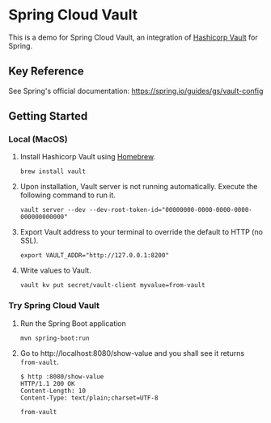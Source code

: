 # Spring Cloud Vault
This is a demo for Spring Cloud Vault, an integration of [Hashicorp Vault](https://www.vaultproject.io) for Spring.

## Key Reference
See Spring's official documentation: https://spring.io/guides/gs/vault-config

## Getting Started
### Local (MacOS)
1. Install Hashicorp Vault using [Homebrew](https://brew.sh/).
	```
	brew install vault
	```
2. Upon installation, Vault server is not running automatically. Execute the following command to run it. 
	```
	vault server --dev --dev-root-token-id="00000000-0000-0000-0000-000000000000"
	```
3. Export Vault address to your terminal to override the default to HTTP (no SSL).
	```
	export VAULT_ADDR="http://127.0.0.1:8200"
	```
4. Write values to Vault.
	```
	vault kv put secret/vault-client myvalue=from-vault
	```

### Try Spring Cloud Vault
1. Run the Spring Boot application
	```
	mvn spring-boot:run
	```
2. Go to http://localhost:8080/show-value and you shall see it returns `from-vault`.
	```
	$ http :8080/show-value
	HTTP/1.1 200 OK
	Content-Length: 10
	Content-Type: text/plain;charset=UTF-8
	
	from-vault
	```
